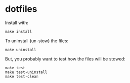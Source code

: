 # dotfiles

Install with:

    make install

To uninstall (un-stow) the files:

    make uninstall

But, you probably want to test how the files will be stowed:

    make test
    make test-uninstall
    make test-clean

